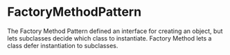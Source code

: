 # FactoryMethodPattern
The Factory Method Pattern defined an interface for creating an object, but lets subclasses decide which class to instantiate. Factory Method lets a class defer instantiation to subclasses.
